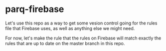 # parq-firebase
Let's use this repo as a way to get some vesion control going for the rules file that Firebase uses, as well as anything else we might need.

For now, let's make the rule that the rules on Firebase will match exactly the rules that are up to date on the master branch in this repo.
